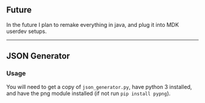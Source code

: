 ## Future

In the future I plan to remake everything in java, and plug it into MDK userdev setups.

---

## JSON Generator

### Usage

You will need to get a copy of `json_generator.py`, have python 3 installed, and have the png module installed (if not run `pip install pypng`).
